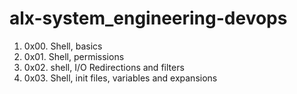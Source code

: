 # alx-system_engineering-devops
1. 0x00. Shell, basics
2. 0x01. Shell, permissions
3. 0x02. shell, I/O Redirections and filters
4. 0x03. Shell, init files, variables and expansions

